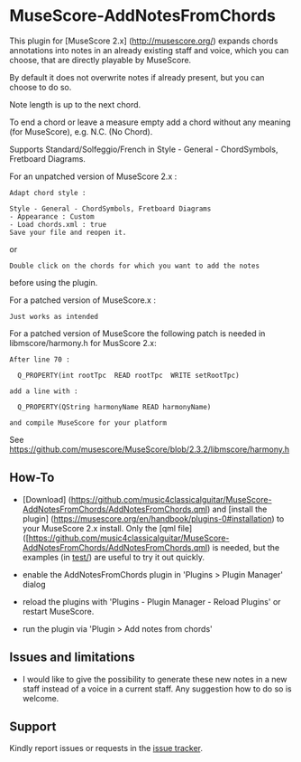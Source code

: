 # MuseScore-AddNotesFromChords

This plugin for [MuseScore 2.x] (http://musescore.org/) expands chords annotations into notes in an already existing staff and voice, which you can choose, that are directly playable by MuseScore.

By default it does not overwrite notes if already present, but you can choose to do so.

Note length is up to the next chord.

To end a chord or leave a measure empty add a chord without any meaning (for MuseScore), e.g. N.C. (No Chord).

Supports Standard/Solfeggio/French in Style - General - ChordSymbols, Fretboard Diagrams.

For an unpatched version of MuseScore 2.x :

    Adapt chord style :
  
    Style - General - ChordSymbols, Fretboard Diagrams
    - Appearance : Custom
    - Load chords.xml : true
    Save your file and reopen it.
or

    Double click on the chords for which you want to add the notes
  
before using the plugin.


For a patched version of MuseScore.x :

    Just works as intended
  
For a patched version of MuseScore the following patch is needed in libmscore/harmony.h for MusScore 2.x:

    After line 70 :
  
      Q_PROPERTY(int rootTpc  READ rootTpc  WRITE setRootTpc)
      
    add a line with :
  
      Q_PROPERTY(QString harmonyName READ harmonyName)
      
    and compile MuseScore for your platform
  
See https://github.com/musescore/MuseScore/blob/2.3.2/libmscore/harmony.h

## How-To

- [Download] (https://github.com/music4classicalguitar/MuseScore-AddNotesFromChords/AddNotesFromChords.qml) and [install the plugin] (https://musescore.org/en/handbook/plugins-0#installation) to your MuseScore 2.x install. Only the [qml file] ([https://github.com/music4classicalguitar/MuseScore-AddNotesFromChords/AddNotesFromChords.qml) is needed, but the examples (in [test/](https://github.com/music4classicalguitar/MuseScore-AddNotesFromChords/test)) are useful to try it out quickly.

- enable the AddNotesFromChords plugin in 'Plugins > Plugin Manager' dialog
- reload the plugins with 'Plugins - Plugin Manager - Reload Plugins' or restart MuseScore.
- run the plugin via 'Plugin > Add notes from chords'

## Issues and limitations

- I would like to give the possibility to generate these new notes in a new staff instead of a voice in a current staff. Any suggestion how to do so is welcome.

## Support

Kindly report issues or requests in the [issue tracker](https://github.com/music4classicalguitar/MuseScore-AddNotesFromChords/issues).
